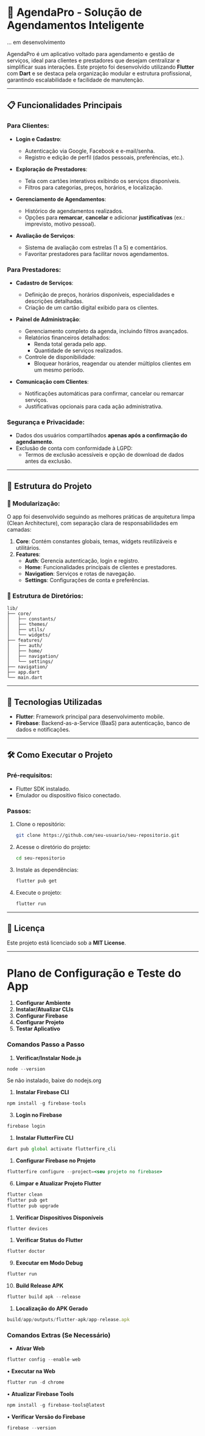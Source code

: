 
# 📅 AgendaPro - Solução de Agendamentos Inteligente
... em desenvolvimento

AgendaPro é um aplicativo voltado para agendamento e gestão de serviços, ideal para clientes e prestadores que desejam centralizar e simplificar suas interações. Este projeto foi desenvolvido utilizando **Flutter** com **Dart** e se destaca pela organização modular e estrutura profissional, garantindo escalabilidade e facilidade de manutenção.

---

## 📋 Funcionalidades Principais

### Para Clientes:
- **Login e Cadastro**:
  - Autenticação via Google, Facebook e e-mail/senha.
  - Registro e edição de perfil (dados pessoais, preferências, etc.).

- **Exploração de Prestadores**:
  - Tela com cartões interativos exibindo os serviços disponíveis.
  - Filtros para categorias, preços, horários, e localização.

- **Gerenciamento de Agendamentos**:
  - Histórico de agendamentos realizados.
  - Opções para **remarcar**, **cancelar** e adicionar **justificativas** (ex.: imprevisto, motivo pessoal).

- **Avaliação de Serviços**:
  - Sistema de avaliação com estrelas (1 a 5) e comentários.
  - Favoritar prestadores para facilitar novos agendamentos.

### Para Prestadores:
- **Cadastro de Serviços**:
  - Definição de preços, horários disponíveis, especialidades e descrições detalhadas.
  - Criação de um cartão digital exibido para os clientes.

- **Painel de Administração**:
  - Gerenciamento completo da agenda, incluindo filtros avançados.
  - Relatórios financeiros detalhados:
    - Renda total gerada pelo app.
    - Quantidade de serviços realizados.
  - Controle de disponibilidade:
    - Bloquear horários, reagendar ou atender múltiplos clientes em um mesmo período.

- **Comunicação com Clientes**:
  - Notificações automáticas para confirmar, cancelar ou remarcar serviços.
  - Justificativas opcionais para cada ação administrativa.

### Segurança e Privacidade:
- Dados dos usuários compartilhados **apenas após a confirmação do agendamento**.
- Exclusão de conta com conformidade à LGPD:
  - Termos de exclusão acessíveis e opção de download de dados antes da exclusão.

---

## 📂 Estrutura do Projeto

### 🌟 Modularização:
O app foi desenvolvido seguindo as melhores práticas de arquitetura limpa (Clean Architecture), com separação clara de responsabilidades em camadas:

1. **Core**: Contém constantes globais, temas, widgets reutilizáveis e utilitários.
2. **Features**:
   - **Auth**: Gerencia autenticação, login e registro.
   - **Home**: Funcionalidades principais de clientes e prestadores.
   - **Navigation**: Serviços e rotas de navegação.
   - **Settings**: Configurações de conta e preferências.

### 🌲 Estrutura de Diretórios:
```plaintext
lib/
├── core/
│   ├── constants/
│   ├── themes/
│   ├── utils/
│   └── widgets/
├── features/
│   ├── auth/
│   ├── home/
│   ├── navigation/
│   └── settings/
├── navigation/
├── app.dart
└── main.dart
```

---

## 🚀 Tecnologias Utilizadas
- **Flutter**: Framework principal para desenvolvimento mobile.
- **Firebase**: Backend-as-a-Service (BaaS) para autenticação, banco de dados e notificações.

---

## 🛠️ Como Executar o Projeto

### Pré-requisitos:
- Flutter SDK instalado.
- Emulador ou dispositivo físico conectado.

### Passos:
1. Clone o repositório:
   ```bash
   git clone https://github.com/seu-usuario/seu-repositorio.git
   ```
2. Acesse o diretório do projeto:
   ```bash
   cd seu-repositorio
   ```
3. Instale as dependências:
   ```bash
   flutter pub get
   ```
4. Execute o projeto:
   ```bash
   flutter run
   ```

---

## 📜 Licença
Este projeto está licenciado sob a **MIT License**.

---

# Plano de Configuração e Teste do App

1. **Configurar Ambiente**
2. **Instalar/Atualizar CLIs**
3. **Configurar Firebase**
4. **Configurar Projeto**
5. **Testar Aplicativo**

### **Comandos Passo a Passo**

1. **Verificar/Instalar Node.js**

```jsx
node --version
```

Se não instalado, baixe do nodejs.org

1. **Instalar Firebase CLI**

```jsx
npm install -g firebase-tools
```

3. **Login no Firebase**

```jsx
firebase login
```

1. **Instalar FlutterFire CLI** 

```jsx
dart pub global activate flutterfire_cli
```

1. **Configurar Firebase no Projeto**

```jsx
flutterfire configure --project=<seu projeto no firebase>
```

6. **Limpar e Atualizar Projeto Flutter**

```bash
flutter clean
flutter pub get
flutter pub upgrade
```

1. **Verificar Dispositivos Disponíveis**

```jsx
flutter devices
```

1. **Verificar Status do Flutter**

```jsx
flutter doctor
```

9. **Executar em Modo Debug**

```jsx
flutter run
```

10. **Build Release APK**

```jsx
flutter build apk --release
```

1. **Localização do APK Gerado**

```jsx
build/app/outputs/flutter-apk/app-release.apk
```

### **Comandos Extras (Se Necessário)**

- **Ativar Web**

```jsx
flutter config --enable-web
```

• **Executar na Web**

```jsx
flutter run -d chrome
```

• **Atualizar Firebase Tools**

```jsx
npm install -g firebase-tools@latest
```

• **Verificar Versão do Firebase**

```jsx
firebase --version
```
